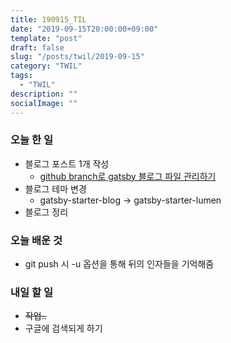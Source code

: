 ```yaml
---
title: 190915_TIL
date: "2019-09-15T20:00:00+09:00"
template: "post"
draft: false
slug: "/posts/twil/2019-09-15"
category: "TWIL"
tags:
  - "TWIL"
description: ""
socialImage: ""
---
```


### 오늘 한 일

- 블로그 포스트 1개 작성
  - [github branch로 gatsby 블로그 파일 관리하기](../../posts/gatsby-blog/manage-blog-file)
- 블로그 테마 변경
  - gatsby-starter-blog -> gatsby-starter-lumen
- 블로그 정리

### 오늘 배운 것

- git push 시 -u 옵션을 통해 뒤의 인자들을 기억해줌

### 내일 할 일

- ~~작업..~~
- 구글에 검색되게 하기